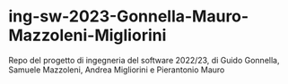 # ing-sw-2023-Gonnella-Mauro-Mazzoleni-Migliorini
Repo del progetto di ingegneria del software 2022/23, di Guido Gonnella, Samuele Mazzoleni, Andrea Migliorini e Pierantonio Mauro
